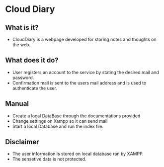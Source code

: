 # Cloud Diary

## What is it?

- CloudDiary is a webpage developed for storing notes and thoughts on the web. 

## What does it do?

- User registers an account to the service by stating the desired mail and password. 
- Confirmation mail is sent to the users mail address and is used
  to authenticate the user.
  
## Manual

- Create a local DataBase through the documentations provided
- Change settings on Xampp so it can send mail
- Start a local Database and run the index file.
  
## Disclaimer

- The user information is stored on local database ran by XAMPP.
- The sensetive data is not protected.



